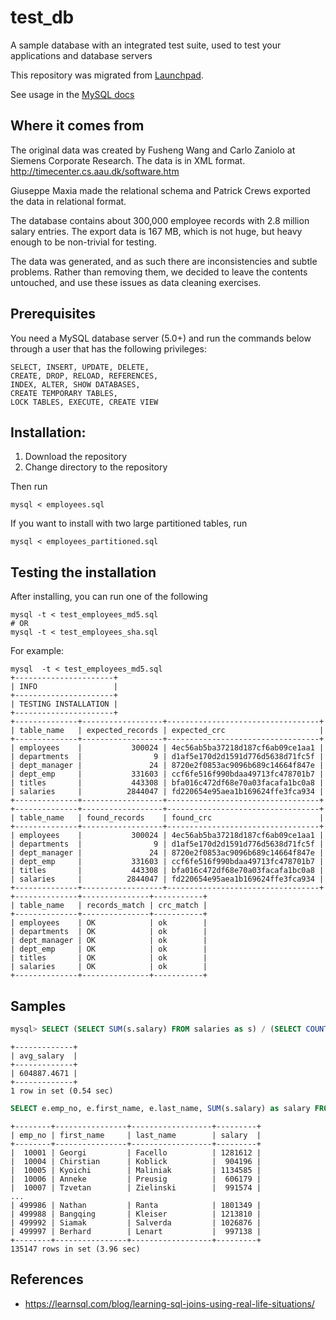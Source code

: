 # test_db
A sample database with an integrated test suite, used to test your applications and database servers

This repository was migrated from [Launchpad](https://launchpad.net/test-db).

See usage in the [MySQL docs](https://dev.mysql.com/doc/employee/en/index.html)


## Where it comes from

The original data was created by Fusheng Wang and Carlo Zaniolo at 
Siemens Corporate Research. The data is in XML format.
http://timecenter.cs.aau.dk/software.htm

Giuseppe Maxia made the relational schema and Patrick Crews exported
the data in relational format.

The database contains about 300,000 employee records with 2.8 million 
salary entries. The export data is 167 MB, which is not huge, but
heavy enough to be non-trivial for testing.

The data was generated, and as such there are inconsistencies and subtle
problems. Rather than removing them, we decided to leave the contents
untouched, and use these issues as data cleaning exercises.

## Prerequisites

You need a MySQL database server (5.0+) and run the commands below through a 
user that has the following privileges:

    SELECT, INSERT, UPDATE, DELETE, 
    CREATE, DROP, RELOAD, REFERENCES, 
    INDEX, ALTER, SHOW DATABASES, 
    CREATE TEMPORARY TABLES, 
    LOCK TABLES, EXECUTE, CREATE VIEW

## Installation:

1. Download the repository
2. Change directory to the repository

Then run

    mysql < employees.sql


If you want to install with two large partitioned tables, run

    mysql < employees_partitioned.sql


## Testing the installation

After installing, you can run one of the following

    mysql -t < test_employees_md5.sql
    # OR
    mysql -t < test_employees_sha.sql

For example:

    mysql  -t < test_employees_md5.sql
    +----------------------+
    | INFO                 |
    +----------------------+
    | TESTING INSTALLATION |
    +----------------------+
    +--------------+------------------+----------------------------------+
    | table_name   | expected_records | expected_crc                     |
    +--------------+------------------+----------------------------------+
    | employees    |           300024 | 4ec56ab5ba37218d187cf6ab09ce1aa1 |
    | departments  |                9 | d1af5e170d2d1591d776d5638d71fc5f |
    | dept_manager |               24 | 8720e2f0853ac9096b689c14664f847e |
    | dept_emp     |           331603 | ccf6fe516f990bdaa49713fc478701b7 |
    | titles       |           443308 | bfa016c472df68e70a03facafa1bc0a8 |
    | salaries     |          2844047 | fd220654e95aea1b169624ffe3fca934 |
    +--------------+------------------+----------------------------------+
    +--------------+------------------+----------------------------------+
    | table_name   | found_records    | found_crc                        |
    +--------------+------------------+----------------------------------+
    | employees    |           300024 | 4ec56ab5ba37218d187cf6ab09ce1aa1 |
    | departments  |                9 | d1af5e170d2d1591d776d5638d71fc5f |
    | dept_manager |               24 | 8720e2f0853ac9096b689c14664f847e |
    | dept_emp     |           331603 | ccf6fe516f990bdaa49713fc478701b7 |
    | titles       |           443308 | bfa016c472df68e70a03facafa1bc0a8 |
    | salaries     |          2844047 | fd220654e95aea1b169624ffe3fca934 |
    +--------------+------------------+----------------------------------+
    +--------------+---------------+-----------+
    | table_name   | records_match | crc_match |
    +--------------+---------------+-----------+
    | employees    | OK            | ok        |
    | departments  | OK            | ok        |
    | dept_manager | OK            | ok        |
    | dept_emp     | OK            | ok        |
    | titles       | OK            | ok        |
    | salaries     | OK            | ok        |
    +--------------+---------------+-----------+

## Samples

```sql
mysql> SELECT (SELECT SUM(s.salary) FROM salaries as s) / (SELECT COUNT(e.emp_no) FROM employees as e) as avg_salary; 
```
```
+-------------+
| avg_salary  |
+-------------+
| 604887.4671 |
+-------------+
1 row in set (0.54 sec)
```

```sql
SELECT e.emp_no, e.first_name, e.last_name, SUM(s.salary) as salary FROM employees as e INNER JOIN salaries as s ON s.emp_no = e.emp_no GROUP BY s.emp_no HAVING salary > (SELECT SUM(s.salary) FROM salaries as s) / (SELECT COUNT(e.emp_no) FROM employees as e);
```
```
+--------+----------------+------------------+---------+
| emp_no | first_name     | last_name        | salary  |
+--------+----------------+------------------+---------+
|  10001 | Georgi         | Facello          | 1281612 |
|  10004 | Chirstian      | Koblick          |  904196 |
|  10005 | Kyoichi        | Maliniak         | 1134585 |
|  10006 | Anneke         | Preusig          |  606179 |
|  10007 | Tzvetan        | Zielinski        |  991574 |
...
| 499986 | Nathan         | Ranta            | 1801349 |
| 499988 | Bangqing       | Kleiser          | 1213810 |
| 499992 | Siamak         | Salverda         | 1026876 |
| 499997 | Berhard        | Lenart           |  997138 |
+--------+----------------+------------------+---------+
135147 rows in set (3.96 sec)
```

## References
* https://learnsql.com/blog/learning-sql-joins-using-real-life-situations/
